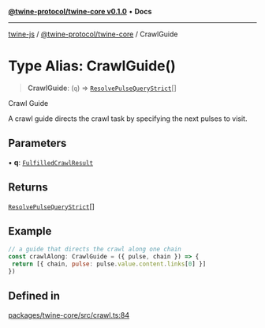 [**@twine-protocol/twine-core v0.1.0**](../index.md) • **Docs**

***

[twine-js](../../../index.md) / [@twine-protocol/twine-core](../index.md) / CrawlGuide

# Type Alias: CrawlGuide()

> **CrawlGuide**: (`q`) => [`ResolvePulseQueryStrict`](ResolvePulseQueryStrict.md)[]

Crawl Guide

A crawl guide directs the crawl task by specifying the next
pulses to visit.

## Parameters

• **q**: [`FulfilledCrawlResult`](FulfilledCrawlResult.md)

## Returns

[`ResolvePulseQueryStrict`](ResolvePulseQueryStrict.md)[]

## Example

```js
// a guide that directs the crawl along one chain
const crawlAlong: CrawlGuide = ({ pulse, chain }) => {
 return [{ chain, pulse: pulse.value.content.links[0] }]
})
```

## Defined in

[packages/twine-core/src/crawl.ts:84](https://github.com/twine-protocol/twine-js/blob/afcd6a4191783e38a824b15e0910dbcaa4196a95/packages/twine-core/src/crawl.ts#L84)
